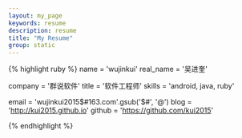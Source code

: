 ```yaml
---
layout: my_page
keywords: resume
description: resume
title: "My Resume"
group: static
---
```


{% highlight ruby %}
name = 'wujinkui'
real_name = '吴进奎'

company = '群说软件'
title = '软件工程师'
skills = 'android, java, ruby'

email = 'wujinkui2015$#163.com'.gsub('$#', '@')
blog = 'http://kui2015.github.io'
github = 'https://github.com/kui2015'

{% endhighlight %}